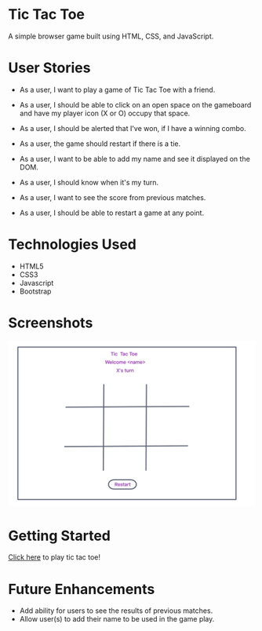 # Tic Tac Toe

A simple browser game built using HTML, CSS, and JavaScript.

# User Stories

- As a user, I want to play a game of Tic Tac Toe with a friend.

- As a user, I should be able to click on an open space on the gameboard and have my player icon (X or O) occupy that space.

- As a user, I should be alerted that I've won, if I have a  winning combo.

- As a user, the game should restart if there is a tie.

- As a user, I want to be able to add my name and see it displayed on the DOM.

- As a user, I should know when it's my turn. 

- As a user, I want to see the score from previous matches.

- As a user, I should be able to restart a game at any point.

# Technologies Used

- HTML5
- CSS3
- Javascript
- Bootstrap

# Screenshots

![- tic tac toe screenshot](assets/screenshots/tictactoe.png)

# Getting Started

[Click here](www.google.com) to play tic tac toe!

# Future Enhancements

- Add ability for users to see the results of previous matches.
- Allow user(s) to add their name to be used in the game play.